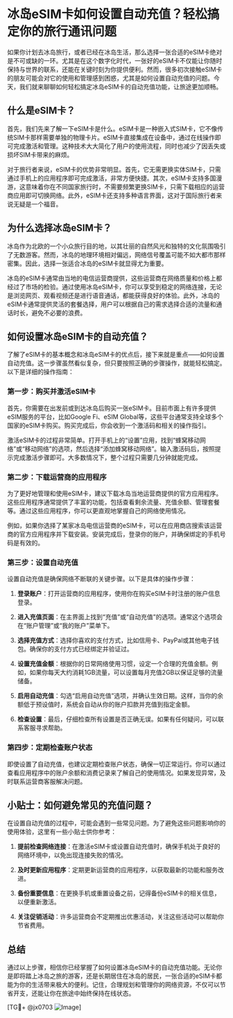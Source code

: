 # 冰岛eSIM卡如何设置自动充值？轻松搞定你的旅行通讯问题

如果你计划去冰岛旅行，或者已经在冰岛生活，那么选择一张合适的eSIM卡绝对是不可或缺的一环。尤其是在这个数字化时代，一张好的eSIM卡不仅能让你随时保持与世界的联系，还能在关键时刻为你提供便利。然而，很多初次接触eSIM卡的朋友可能会对它的使用和管理感到困惑，尤其是如何设置自动充值的问题。今天，我们就来聊聊如何轻松搞定冰岛eSIM卡的自动充值功能，让旅途更加顺畅。

## 什么是eSIM卡？

首先，我们先来了解一下eSIM卡是什么。eSIM卡是一种嵌入式SIM卡，它不像传统SIM卡那样需要单独的物理卡片。eSIM卡直接集成在设备中，通过在线操作即可完成激活和管理。这种技术大大简化了用户的使用流程，同时也减少了因丢失或损坏SIM卡带来的麻烦。

对于旅行者来说，eSIM卡的优势非常明显。首先，它无需更换实体SIM卡，只需通过手机上的应用程序即可完成激活，非常方便快捷。其次，eSIM卡支持多国漫游，这意味着你在不同国家旅行时，不需要频繁更换SIM卡，只需下载相应的运营商应用即可切换网络。此外，eSIM卡还支持多种语言界面，这对于国际旅行者来说无疑是一个福音。

## 为什么选择冰岛eSIM卡？

冰岛作为北欧的一个小众旅行目的地，以其壮丽的自然风光和独特的文化氛围吸引了无数游客。然而，冰岛的地理环境相对偏远，网络信号覆盖可能不如大都市那样密集。因此，选择一张适合冰岛的eSIM卡就显得尤为重要。

冰岛的eSIM卡通常由当地的电信运营商提供，这些运营商在网络质量和价格上都经过了市场的检验。通过使用冰岛eSIM卡，你可以享受到稳定的网络连接，无论是浏览网页、观看视频还是进行语音通话，都能获得良好的体验。此外，冰岛的eSIM卡通常提供灵活的套餐选择，用户可以根据自己的需求选择合适的流量和通话时长，避免不必要的浪费。

## 如何设置冰岛eSIM卡的自动充值？

了解了eSIM卡的基本概念和冰岛eSIM卡的优点后，接下来就是重点——如何设置自动充值。这一步骤虽然看似复杂，但只要按照正确的步骤操作，就能轻松搞定。以下是详细的操作指南：

### 第一步：购买并激活eSIM卡

首先，你需要在出发前或到达冰岛后购买一张eSIM卡。目前市面上有许多提供eSIM服务的平台，比如Google Fi、eSIM Global等，这些平台通常支持全球多个国家的eSIM卡购买。购买完成后，你会收到一个激活码和相关的操作指引。

激活eSIM卡的过程非常简单。打开手机上的“设置”应用，找到“蜂窝移动网络”或“移动网络”的选项，然后选择“添加蜂窝移动网络”。输入激活码后，按照提示完成激活步骤即可。大多数情况下，整个过程只需要几分钟就能完成。

### 第二步：下载运营商的应用程序

为了更好地管理和使用eSIM卡，建议下载冰岛当地运营商提供的官方应用程序。这些应用程序通常提供了丰富的功能，包括查看剩余流量、充值余额、管理套餐等。通过这些应用程序，你可以更直观地掌握自己的网络使用情况。

例如，如果你选择了某家冰岛电信运营商的eSIM卡，可以在应用商店搜索该运营商的官方应用程序并下载安装。安装完成后，登录你的账户，并确保绑定的手机号码是有效的。

### 第三步：设置自动充值

设置自动充值是确保网络不断联的关键步骤。以下是具体的操作步骤：

1. **登录账户**：打开运营商的应用程序，使用你在购买eSIM卡时注册的账户信息登录。
   
2. **进入充值页面**：在主界面上找到“充值”或“自动充值”的选项。通常这个选项会在“账户管理”或“我的账户”菜单下。

3. **选择充值方式**：选择你喜欢的支付方式，比如信用卡、PayPal或其他电子钱包。确保你的支付方式已经绑定并验证过。

4. **设置充值金额**：根据你的日常网络使用习惯，设定一个合理的充值金额。例如，如果你每天大约消耗1GB流量，可以设置每月充值2GB以保证足够的流量储备。

5. **启用自动充值**：勾选“启用自动充值”选项，并确认生效日期。这样，当你的余额低于预设值时，系统会自动从你的账户扣款并充值到指定金额。

6. **检查设置**：最后，仔细检查所有设置是否正确无误。如果有任何疑问，可以联系客服寻求帮助。

### 第四步：定期检查账户状态

即使设置了自动充值，也建议定期检查账户状态，确保一切正常运行。你可以通过查看应用程序中的账户余额和消费记录来了解自己的使用情况。如果发现异常，及时联系运营商客服解决问题。

## 小贴士：如何避免常见的充值问题？

在设置自动充值的过程中，可能会遇到一些常见问题。为了避免这些问题影响你的使用体验，这里有一些小贴士供你参考：

1. **提前检查网络连接**：在激活eSIM卡或设置自动充值时，确保手机处于良好的网络环境中，以免出现连接失败的情况。

2. **及时更新应用程序**：定期更新运营商的应用程序，以获取最新的功能和服务改进。

3. **备份重要信息**：在更换手机或重置设备之前，记得备份eSIM卡的相关信息，以便重新激活。

4. **关注促销活动**：许多运营商会不定期推出优惠活动，关注这些活动可以帮助你节省费用。

## 总结

通过以上步骤，相信你已经掌握了如何设置冰岛eSIM卡的自动充值功能。无论你是即将踏上冰岛之旅的游客，还是长期居住在冰岛的居民，一张合适的eSIM卡都能为你的生活带来极大的便利。记住，合理规划和管理你的网络资源，不仅可以节省开支，还能让你在旅途中始终保持在线状态。

[TG💪+ @jx0703 ![Image](https://github.com/user-attachments/assets/dbca1d08-cadb-493c-b0ec-ad6f7a83f270)]